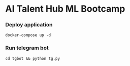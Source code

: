 # AI Talent Hub ML Bootcamp

### Deploy application

```
docker-compose up -d
```

### Run telegram bot

```
cd tgbot && python tg.py
```